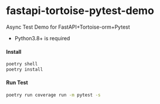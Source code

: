 # fastapi-tortoise-pytest-demo

Async Test Demo for FastAPI+Tortoise-orm+Pytest 
- Python3.8+ is required

#### Install

```bash
poetry shell
poetry install
```

#### Run Test

```bash
poetry run coverage run -m pytest -s
```
